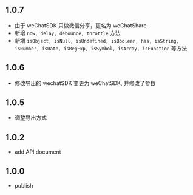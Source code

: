 ## 1.0.7

- 由于 weChatSDK 只做微信分享，更名为 weChatShare
- 新增 `now, delay, debounce, throttle` 方法
- 新增 `isObject, isNull, isUndefined, isBoolean, has, isString, isNumber, isDate, isRegExp, isSymbol, isArray, isFunction` 等方法

## 1.0.6

- 修改导出的 wechatSDK 变更为 weChatSDK, 并修改了参数

## 1.0.5

- 调整导出方式

## 1.0.2

- add API document

## 1.0.0

- publish
